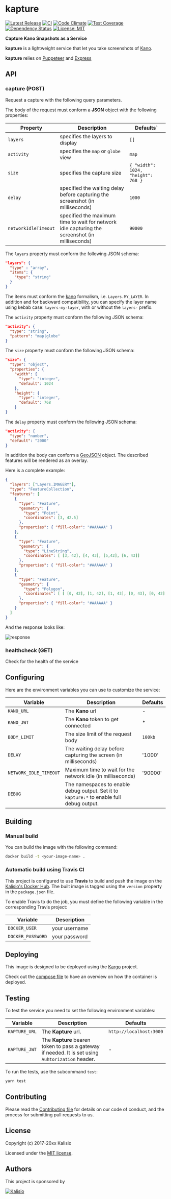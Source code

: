 # kapture

[![Latest Release](https://img.shields.io/github/v/tag/kalisio/kapture?sort=semver&label=latest)](https://github.com/kalisio/kapture/releases)
[![CI](https://github.com/kalisio/kapture/actions/workflows/main.yaml/badge.svg)](https://github.com/kalisio/kapture/actions/workflows/main.yaml)
[![Code Climate](https://codeclimate.com/github/kalisio/kapture/badges/gpa.svg)](https://codeclimate.com/github/kalisio/kapture)
[![Test Coverage](https://codeclimate.com/github/kalisio/kapture/badges/coverage.svg)](https://codeclimate.com/github/kalisio/kapture/coverage)
[![Dependency Status](https://img.shields.io/david/kalisio/kapture.svg?style=flat-square)](https://david-dm.org/kalisio/kapture)
[![License: MIT](https://img.shields.io/badge/License-MIT-yellow.svg)](https://opensource.org/licenses/MIT)

**Capture Kano Snapshots as a Service**

**kapture** is a lightweight service that let you take screenshots of [Kano](https://kalisio.github.io/kano/). 

**kapture** relies on [Puppeteer](https://github.com/puppeteer/puppeteer) and [Express](https://expressjs.com/fr/)

## API

### capture (POST)

Request a capture with the following query parameters.

The body of the request must conform a **JSON** object with the following properties: 

| Property | Description | Defaults`|
| --- | --- | -- |
| `layers` | specifies the layers to display | `[]` | 
| `activity` | specifies the `map` or `globe` view | `map` |
| `size` | specifies the capture size | `{ "width": 1024, "height": 768 }` |
| `delay` | specified the waiting delay before capturing the screenshot (in milliseconds) | `1000` |
| `networkIdleTimeout` | specified the maximum time to wait for network idle capturing the screenshot (in milliseconds) | `90000` |

The `layers` property must conform the following JSON schema: 

```json
"layers": {
  "type" : "array",
  "items": {
    "type": "string"
  }
}
```

The items must conform the [kano](https://kalisio.github.io/kano/) formalism, i.e. `Layers.MY_LAYER`. In addition and for backward compatibility, you can specify the layer name using kebab case: `layers-my-layer`, with or without the `layers-` prefix. 

The `activity` property must conform the following JSON schema: 

```json
"activity": {
  "type": "string",
  "pattern": "map|globe"
}
```

The `size` property must conform the following JSON schema: 

```json
"size": {
  "type": "object",
  "properties": {
    "width": {
      "type": "integer",
      "default": 1024
    },
    "height": {
      "type": "integer",
      "default": 768
    }
}
```

The `delay` property must conform the following JSON schema: 

```json
"activity": {
  "type": "number",
  "default": "2000"
}
```

In addition the body can conform a [GeoJSON](https://datatracker.ietf.org/doc/html/rfc7946) object. The described features will be rendered as an overlay.

Here is a complete example:

```json
{
  "layers": ["Layers.IMAGERY"],
  "type": "FeatureCollection",
  "features": [
    { 
      "type": "Feature", 
      "geometry": { 
        "type": "Point", 
        "coordinates": [3, 42.5]
      },
      "properties": { "fill-color": "#AAAAAA" } 
    },
    { 
      "type": "Feature", 
      "geometry": { 
        "type": "LineString", 
        "coordinates": [ [3, 42], [4, 43], [5,42], [6, 43]] 
      },
      "properties": { "fill-color": "#AAAAAA" } 
    },
    { 
      "type": "Feature", 
      "geometry": { 
        "type": "Polygon", 
        "coordinates": [ [ [0, 42], [1, 42], [1, 43], [0, 43], [0, 42] ] ] 
      }, 
      "properties": { "fill-color": "#AAAAAA" } 
    }
  ]
}
```

And the response looks like:

![response](./assets/response.png)

### healthcheck (GET)

Check for the health of the service

## Configuring

Here are the environment variables you can use to customize the service:

| Variable  | Description | Defaults |
|-----------| ------------| ------------|
| `KANO_URL` | The **Kano** url | - |
| `KANO_JWT` | The **Kano** token to get connected | * |
| `BODY_LIMIT` | The size limit of the request body | `100kb` |
| `DELAY` | The waiting delay before capturing the screen (in milliseconds) | '1000' |
| `NETWORK_IDLE_TIMEOUT` | Maximum time to wait for the network idle (in milliseconds) | '90000' |
| `DEBUG` | The namespaces to enable debug output. Set it to `kapture:*` to enable full debug output. | 

## Building

### Manual build 

You can build the image with the following command:

```bash
docker build -t <your-image-name> .
```

### Automatic build using Travis CI

This project is configured to use **Travis** to build and push the image on the [Kalisio's Docker Hub](https://hub.docker.com/u/kalisio/).
The built image is tagged using the `version` property in the `package.json` file.

To enable Travis to do the job, you must define the following variable in the corresponding Travis project:

| Variable  | Description |
|-----------| ------------|
| `DOCKER_USER` | your username |
| `DOCKER_PASSWORD` | your password |

## Deploying

This image is designed to be deployed using the [Kargo](https://kalisio.github.io/kargo/) project.

Check out the [compose file](https://github.com/kalisio/kargo/blob/master/deploy/kontrol.yml) to have an overview on how the container is deployed.

## Testing

To test the service you need to set the following environment variables:

| Variable  | Description | Defaults |
|-----------| ------------| ------------|
| `KAPTURE_URL` | The **Kapture** url. | `http://localhost:3000` |
| `KAPTURE_JWT` | The **Kapture** bearen token to pass a gateway if needed. It is set using `Auhtorization` header. | - |

To run the tests, use the subcommand `test`: 

```bash
yarn test
```

## Contributing

Please read the [Contributing file](./.github/CONTRIBUTING.md) for details on our code of conduct, and the process for submitting pull requests to us.

## License

Copyright (c) 2017-20xx Kalisio

Licensed under the [MIT license](LICENSE).

## Authors

This project is sponsored by 

[![Kalisio](https://s3.eu-central-1.amazonaws.com/kalisioscope/kalisio/kalisio-logo-black-256x84.png)](https://kalisio.com)
